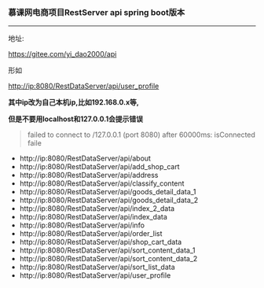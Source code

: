 ### 慕课网电商项目RestServer api spring boot版本
---------------------
地址:

https://gitee.com/yi_dao2000/api

形如

[http://ip:8080/RestDataServer/api/user_profile](http://http://ip:8080/RestDataServer/api/user_profile)

**其中ip改为自己本机ip,比如192.168.0.x等,**

**但是不要用localhost和127.0.0.1会提示错误**

> failed to connect to /127.0.0.1 (port 8080) after 60000ms: isConnected faile

- http://ip:8080/RestDataServer/api/about
- http://ip:8080/RestDataServer/api/add_shop_cart
- http://ip:8080/RestDataServer/api/address
- http://ip:8080/RestDataServer/api/classify_content
- http://ip:8080/RestDataServer/api/goods_detail_data_1
- http://ip:8080/RestDataServer/api/goods_detail_data_2
- http://ip:8080/RestDataServer/api/index_2_data
- http://ip:8080/RestDataServer/api/index_data
- http://ip:8080/RestDataServer/api/info
- http://ip:8080/RestDataServer/api/order_list
- http://ip:8080/RestDataServer/api/shop_cart_data
- http://ip:8080/RestDataServer/api/sort_content_data_1
- http://ip:8080/RestDataServer/api/sort_content_data_2
- http://ip:8080/RestDataServer/api/sort_list_data
- http://ip:8080/RestDataServer/api/user_profile